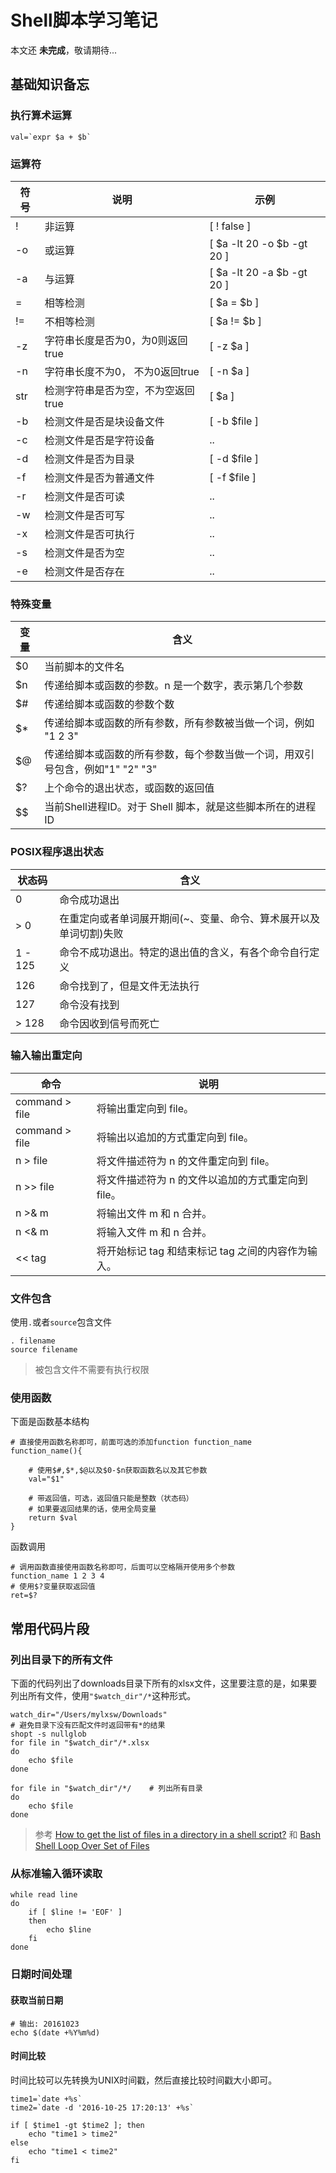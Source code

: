 # Shell脚本学习笔记

本文还 **未完成**，敬请期待...

## 基础知识备忘

### 执行算术运算

    val=`expr $a + $b`


### 运算符


| 符号 | 说明 | 示例 |
| --- | --- | --- |
| ! | 非运算 | [ ! false ] |
| -o  | 或运算 | [ $a -lt 20 -o $b -gt 20 ] |
| -a | 与运算 | [ $a -lt 20 -a $b -gt 20 ] |
| = | 相等检测 | [ $a = $b ] |
| != | 不相等检测 | [ $a != $b ] |
| -z | 字符串长度是否为0，为0则返回true | [ -z $a ] |
| -n | 字符串长度不为0， 不为0返回true | [ -n $a ] |
| str | 检测字符串是否为空，不为空返回true | [ $a ] |
| -b | 检测文件是否是块设备文件 | [ -b $file ] |
| -c | 检测文件是否是字符设备 | .. |
| -d | 检测文件是否为目录 | [ -d $file ] |
| -f | 检测文件是否为普通文件 | [ -f $file ] |
| -r | 检测文件是否可读 | .. |
| -w | 检测文件是否可写 | .. |
| -x | 检测文件是否可执行 | .. |
| -s | 检测文件是否为空 | .. |
| -e | 检测文件是否存在 | .. |

### 特殊变量


| 变量 | 含义 |
| --- | --- |
| $0 | 当前脚本的文件名 |
| $n | 传递给脚本或函数的参数。n 是一个数字，表示第几个参数 |
| $# | 传递给脚本或函数的参数个数 |
| $* | 传递给脚本或函数的所有参数，所有参数被当做一个词，例如 "1 2 3" |
| $@ | 传递给脚本或函数的所有参数，每个参数当做一个词，用双引号包含，例如"1" "2" "3" |
| $? | 上个命令的退出状态，或函数的返回值 |
| $$ | 当前Shell进程ID。对于 Shell 脚本，就是这些脚本所在的进程ID |

### POSIX程序退出状态


| 状态码 | 含义 |
| --- | --- |
| 0 | 命令成功退出 |
| > 0 | 在重定向或者单词展开期间(~、变量、命令、算术展开以及单词切割)失败 |
| 1 - 125 | 命令不成功退出。特定的退出值的含义，有各个命令自行定义 |
| 126 | 命令找到了，但是文件无法执行 |
| 127 | 命令没有找到 |
| > 128 | 命令因收到信号而死亡 |

### 输入输出重定向

| 命令 | 说明 |
| ---- | ---- |
| command > file | 将输出重定向到 file。 |
| command > file | 将输出以追加的方式重定向到 file。 |
| n > file | 将文件描述符为 n 的文件重定向到 file。 |
| n >> file | 将文件描述符为 n 的文件以追加的方式重定向到 file。 |
| n >& m | 将输出文件 m 和 n 合并。 |
| n <& m | 将输入文件 m 和 n 合并。 |
| << tag | 将开始标记 tag 和结束标记 tag 之间的内容作为输入。 |

### 文件包含

使用`.`或者`source`包含文件

    . filename
    source filename

> 被包含文件不需要有执行权限

### 使用函数

下面是函数基本结构
    
    # 直接使用函数名称即可，前面可选的添加function function_name
    function_name(){
    
        # 使用$#,$*,$@以及$0-$n获取函数名以及其它参数
        val="$1"
        
        # 带返回值，可选，返回值只能是整数（状态码）
        # 如果要返回结果的话，使用全局变量
        return $val
    }

函数调用
    
    # 调用函数直接使用函数名称即可，后面可以空格隔开使用多个参数
    function_name 1 2 3 4
    # 使用$?变量获取返回值
    ret=$?

## 常用代码片段

### 列出目录下的所有文件

下面的代码列出了downloads目录下所有的xlsx文件，这里要注意的是，如果要列出所有文件，使用`"$watch_dir"/*`这种形式。

    watch_dir="/Users/mylxsw/Downloads"
    # 避免目录下没有匹配文件时返回带有*的结果
    shopt -s nullglob
    for file in "$watch_dir"/*.xlsx
    do
        echo $file
    done
    
    for file in "$watch_dir"/*/    # 列出所有目录
    do 
        echo $file
    done

> 参考 [How to get the list of files in a directory in a shell script?](http://stackoverflow.com/questions/2437452/how-to-get-the-list-of-files-in-a-directory-in-a-shell-script) 和 [Bash Shell Loop Over Set of Files](http://www.cyberciti.biz/faq/bash-loop-over-file/)

### 从标准输入循环读取

    while read line
    do
        if [ $line != 'EOF' ]
        then
            echo $line
        fi
    done

### 日期时间处理

#### 获取当前日期

    # 输出: 20161023
    echo $(date +%Y%m%d)

#### 时间比较

时间比较可以先转换为UNIX时间戳，然后直接比较时间戳大小即可。

    time1=`date +%s`
    time2=`date -d '2016-10-25 17:20:13' +%s`
    
    if [ $time1 -gt $time2 ]; then
        echo "time1 > time2"
    else
        echo "time1 < time2"
    fi


